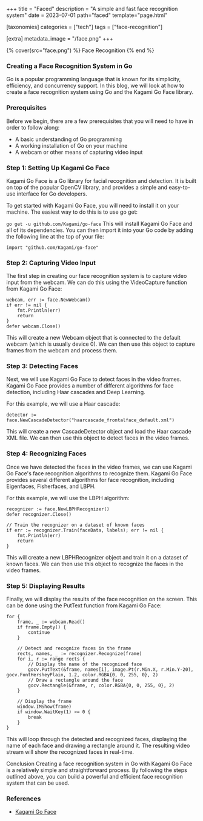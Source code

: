 +++
title = "Faced"
description = "A simple and fast face recognition system"
date = 2023-07-01
path="faced"
template="page.html"

[taxonomies]
categories = ["tech"]
tags = ["face-recognition"]

[extra]
metadata_image = "/face.png"
+++

{% cover(src="face.png") %}
Face Recognition
{% end %}

### Creating a Face Recognition System in Go

Go is a popular programming language that is known for its simplicity, efficiency, and concurrency support. In this blog, we will look at how to create a face recognition system using Go and the Kagami Go Face library.

### Prerequisites
Before we begin, there are a few prerequisites that you will need to have in order to follow along:

- A basic understanding of Go programming
- A working installation of Go on your machine
- A webcam or other means of capturing video input

### Step 1: Setting Up Kagami Go Face
Kagami Go Face is a Go library for facial recognition and detection. It is built on top of the popular OpenCV library, and provides a simple and easy-to-use interface for Go developers.

To get started with Kagami Go Face, you will need to install it on your machine. The easiest way to do this is to use go get:

``` go get -u github.com/Kagami/go-face ```
This will install Kagami Go Face and all of its dependencies. You can then import it into your Go code by adding the following line at the top of your file:

``` import "github.com/Kagami/go-face" ```
### Step 2: Capturing Video Input
The first step in creating our face recognition system is to capture video input from the webcam. We can do this using the VideoCapture function from Kagami Go Face:

```
webcam, err := face.NewWebcam()
if err != nil {
    fmt.Println(err)
    return
}
defer webcam.Close()
```

This will create a new Webcam object that is connected to the default webcam (which is usually device 0). We can then use this object to capture frames from the webcam and process them.

### Step 3: Detecting Faces
Next, we will use Kagami Go Face to detect faces in the video frames. Kagami Go Face provides a number of different algorithms for face detection, including Haar cascades and Deep Learning.

For this example, we will use a Haar cascade:


``` detector := face.NewCascadeDetector("haarcascade_frontalface_default.xml") ```


This will create a new CascadeDetector object and load the Haar cascade XML file. We can then use this object to detect faces in the video frames.

### Step 4: Recognizing Faces
Once we have detected the faces in the video frames, we can use Kagami Go Face's face recognition algorithms to recognize them. Kagami Go Face provides several different algorithms for face recognition, including Eigenfaces, Fisherfaces, and LBPH.

For this example, we will use the LBPH algorithm:
```
recognizer := face.NewLBPHRecognizer()
defer recognizer.Close()

// Train the recognizer on a dataset of known faces
if err := recognizer.Train(faceData, labels); err != nil {
    fmt.Println(err)
    return
}
```
This will create a new LBPHRecognizer object and train it on a dataset of known faces. We can then use this object to recognize the faces in the video frames.

### Step 5: Displaying Results
Finally, we will display the results of the face recognition on the screen. This can be done using the PutText function from Kagami Go Face:
```
for {
    frame, _ := webcam.Read()
    if frame.Empty() {
        continue
    }

    // Detect and recognize faces in the frame
    rects, names, _ := recognizer.Recognize(frame)
    for i, r := range rects {
        // Display the name of the recognized face
        gocv.PutText(&frame, names[i], image.Pt(r.Min.X, r.Min.Y-20), gocv.FontHersheyPlain, 1.2, color.RGBA{0, 0, 255, 0}, 2)
        // Draw a rectangle around the face
        gocv.Rectangle(&frame, r, color.RGBA{0, 0, 255, 0}, 2)
    }

    // Display the frame
    window.IMShow(frame)
    if window.WaitKey(1) >= 0 {
        break
    }
}
```
This will loop through the detected and recognized faces, displaying the name of each face and drawing a rectangle around it. The resulting video stream will show the recognized faces in real-time.

Conclusion
Creating a face recognition system in Go with Kagami Go Face is a relatively simple and straightforward process. By following the steps outlined above, you can build a powerful and efficient face recognition system that can be used.

### References

- [Kagami Go Face](https://github.com/shikharvashistha/faced)